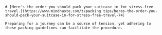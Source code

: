 
    # [Here's the order you should pack your suitcase in for stress-free travel.](https://www.mindhaste.com/t/packing tips/heres-the-order-you-should-pack-your-suitcase-in-for-stress-free-travel-74)

    Preparing for a journey can be a source of tension, yet adhering to these packing guidelines can facilitate the procedure.
    